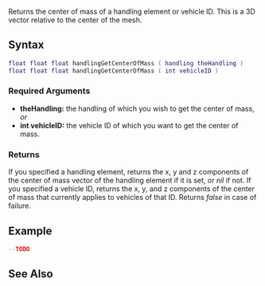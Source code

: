 Returns the center of mass of a handling element or vehicle ID. This is a 3D vector relative to the center of the mesh.

Syntax
------

``` lua
float float float handlingGetCenterOfMass ( handling theHandling )
float float float handlingGetCenterOfMass ( int vehicleID )
```

### Required Arguments

-   **theHandling:** the handling of which you wish to get the center of mass, *or*
-   **int vehicleID:** the vehicle ID of which you want to get the center of mass.

### Returns

If you specified a handling element, returns the x, y and z components of the center of mass vector of the handling element if it is set, or *nil* if not. If you specified a vehicle ID, returns the x, y, and z components of the center of mass that currently applies to vehicles of that ID. Returns *false* in case of failure.

Example
-------

``` lua
--TODO
```

See Also
--------
